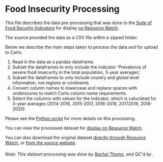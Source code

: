 # Food Insecurity Processing 
This file describes the data pre-processing that was done to the [Suite of Food Security Indicators](http://www.fao.org/faostat/en/#data/FS) for display [on Resource Watch](https://resourcewatch.org/data/explore/).

The source provided the data as a CSV file within a zipped folder.

Below we describe the main steps taken to process the data and for upload to Carto.

1. Read in the data as a pandas dataframe.
2. Subset the dataframes to only include the indicator 'Prevalence of severe food insecurity in the total population, 3-year averages'.
3. Subset the dataframes to only include country and global level information, not regions or continents.
4. Convert column names to lowercase and replace spaces with underscores to match Carto column name requirements.
5. Select the columns with values for the indicator, which is caluclated for 3-year averages (2014-2016, 2015-2017, 2016-2018, 20172019, 2018-2020)


Please see the [Python script](https://github.com/resource-watch/data-pre-processing/blob/master/foo_064_rw0_food_insecurity/foo_064_rw0_food_insecurity_processing.py) for more details on this processing.

You can view the processed dataset for [display on Resource Watch](https://resourcewatch.org/data/explore/).

You can also download the original dataset [directly through Resource Watch](https://wri-public-data.s3.amazonaws.com/resourcewatch/foo_064_rw0_food_insecurity.zip), or [from the source website](http://www.fao.org/faostat/en/#data/FS).

###### Note: This dataset processing was done by [Rachel Thoms](https://www.wri.org/profile/rachel-thoms), and QC'd by [ ]().
